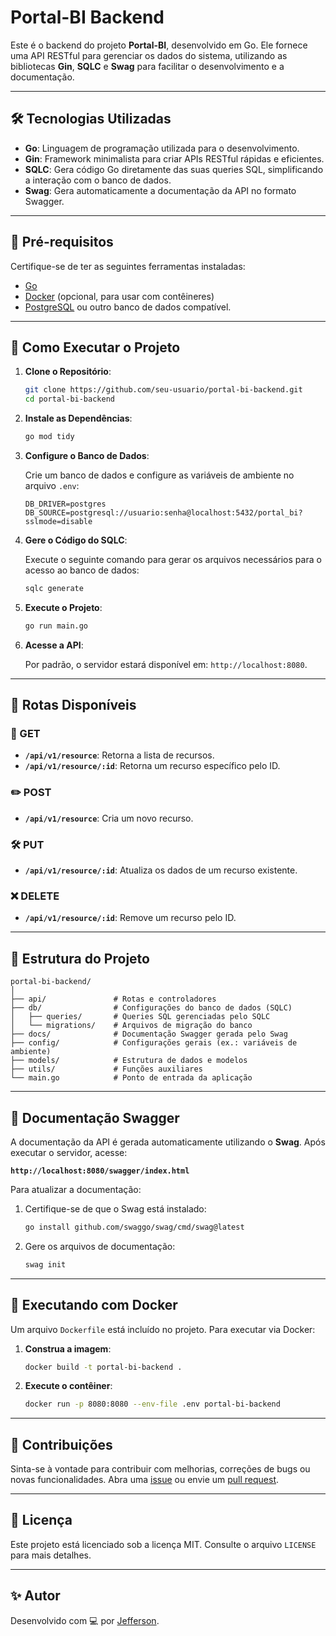 
# Portal-BI Backend

Este é o backend do projeto **Portal-BI**, desenvolvido em Go. Ele fornece uma API RESTful para gerenciar os dados do sistema, utilizando as bibliotecas **Gin**, **SQLC** e **Swag** para facilitar o desenvolvimento e a documentação.

---

## 🛠️ Tecnologias Utilizadas

- **Go**: Linguagem de programação utilizada para o desenvolvimento.
- **Gin**: Framework minimalista para criar APIs RESTful rápidas e eficientes.
- **SQLC**: Gera código Go diretamente das suas queries SQL, simplificando a interação com o banco de dados.
- **Swag**: Gera automaticamente a documentação da API no formato Swagger.

---

## 🔧 Pré-requisitos

Certifique-se de ter as seguintes ferramentas instaladas:

- [Go](https://golang.org/doc/install)
- [Docker](https://www.docker.com/) (opcional, para usar com contêineres)
- [PostgreSQL](https://www.postgresql.org/) ou outro banco de dados compatível.

---

## 🚀 Como Executar o Projeto

1. **Clone o Repositório**:

   ```bash
   git clone https://github.com/seu-usuario/portal-bi-backend.git
   cd portal-bi-backend
   ```

2. **Instale as Dependências**:

   ```bash
   go mod tidy
   ```

3. **Configure o Banco de Dados**:

   Crie um banco de dados e configure as variáveis de ambiente no arquivo `.env`:

   ```env
   DB_DRIVER=postgres
   DB_SOURCE=postgresql://usuario:senha@localhost:5432/portal_bi?sslmode=disable
   ```

4. **Gere o Código do SQLC**:

   Execute o seguinte comando para gerar os arquivos necessários para o acesso ao banco de dados:

   ```bash
   sqlc generate
   ```

5. **Execute o Projeto**:

   ```bash
   go run main.go
   ```

6. **Acesse a API**:

   Por padrão, o servidor estará disponível em: `http://localhost:8080`.

---

## 📖 Rotas Disponíveis

### 📄 GET
- **`/api/v1/resource`**: Retorna a lista de recursos.
- **`/api/v1/resource/:id`**: Retorna um recurso específico pelo ID.

### ✏️ POST
- **`/api/v1/resource`**: Cria um novo recurso.

### 🛠️ PUT
- **`/api/v1/resource/:id`**: Atualiza os dados de um recurso existente.

### ❌ DELETE
- **`/api/v1/resource/:id`**: Remove um recurso pelo ID.

---

## 🧩 Estrutura do Projeto

```
portal-bi-backend/
│
├── api/               # Rotas e controladores
├── db/                # Configurações do banco de dados (SQLC)
│   ├── queries/       # Queries SQL gerenciadas pelo SQLC
│   └── migrations/    # Arquivos de migração do banco
├── docs/              # Documentação Swagger gerada pelo Swag
├── config/            # Configurações gerais (ex.: variáveis de ambiente)
├── models/            # Estrutura de dados e modelos
├── utils/             # Funções auxiliares
└── main.go            # Ponto de entrada da aplicação
```

---

## 📄 Documentação Swagger

A documentação da API é gerada automaticamente utilizando o **Swag**. Após executar o servidor, acesse:

**`http://localhost:8080/swagger/index.html`**

Para atualizar a documentação:

1. Certifique-se de que o Swag está instalado:

   ```bash
   go install github.com/swaggo/swag/cmd/swag@latest
   ```

2. Gere os arquivos de documentação:

   ```bash
   swag init
   ```

---

## 🐋 Executando com Docker

Um arquivo `Dockerfile` está incluído no projeto. Para executar via Docker:

1. **Construa a imagem**:

   ```bash
   docker build -t portal-bi-backend .
   ```

2. **Execute o contêiner**:

   ```bash
   docker run -p 8080:8080 --env-file .env portal-bi-backend
   ```

---

## 📝 Contribuições

Sinta-se à vontade para contribuir com melhorias, correções de bugs ou novas funcionalidades. Abra uma [issue](https://github.com/seu-usuario/portal-bi-backend/issues) ou envie um [pull request](https://github.com/seu-usuario/portal-bi-backend/pulls).

---

## 📄 Licença

Este projeto está licenciado sob a licença MIT. Consulte o arquivo `LICENSE` para mais detalhes.

---

## ✨ Autor

Desenvolvido com 💻 por [Jefferson](https://github.com/jebob28).

